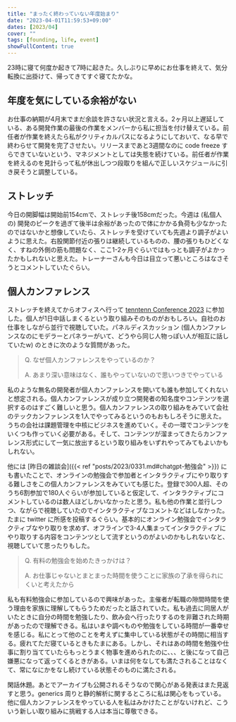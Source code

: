 ```yaml
---
title: "まったく終わっていない年度始まり"
date: "2023-04-01T11:59:53+09:00"
dates: [2023/04]
cover: ""
tags: [founding, life, event]
showFullContent: true
---
```


23時に寝て何度か起きて7時に起きた。久しぶりに早めにお仕事を終えて、気分転換に出掛けて、帰ってきてすぐ寝てたかな。

## 年度を気にしている余裕がない

お仕事の納期が4月末でまだ余談を許さない状況と言える。2ヶ月以上遅延している、ある開発作業の最後の作業をメンバーから私に担当を付け替えている。前任者が作業を終えたら私がクリティカルパスになるようにしておいて、なる早で終わらせて開発を完了させたい。リリースまであと3週間なのに code freeze すらできていないという、マネジメントとしては失態を続けている。前任者が作業を終えるのを見計らって私が休出しつつ段取りを組んで正しいスケジュールに引き戻そうと調整している。

## ストレッチ

今日の開脚幅は開始前154cmで、ストレッチ後158cmだった。今週は (私個人の) 開発のピークを過ぎて後半は余裕があったので体にかかる負荷も少なかったのではないかと想像していたら、ストレッチを受けていても先週より調子がよいように思えた。右股関節付近の張りは継続しているものの、腰の張りもひどくなく、すねの外側の筋も問題なく、ここ1-2ヶ月ぐらいではもっとも調子がよかったかもしれないと思えた。トレーナーさんも今日は目立って悪いところはなさそうとコメントしていたぐらい。

## 個人カンファレンス

ストレッチを終えてからオフィスへ行って [tenntenn Conference 2023](https://tenntenn.connpass.com/event/261521/) に参加した。個人が1日中話しまくるという取り組みそのものがおもしろい。自社のお仕事をしながら並行で視聴していた。パネルディスカッション (個人カンファレンスなのにモデラーとパネラーがいて、どうやら同じ人物っぽい人が相互に話していたw) のときに次のような質問があった。

> Q. なぜ個人カンファレンスをやっているのか？
> 
> A. あまり深い意味はなく、誰もやっていないので思いつきでやっている

私のような無名の開発者が個人カンファレンスを開いても誰も参加してくれないと想定される。個人カンファレンスが成り立つ開発者の知名度やコンテンツを選択するのはすごく難しいと思う。個人カンファレンスの取り組みをみていて会社のテックカンファレンスを1人でやってみるというのもおもしろそうに思えた。うちの会社は課題管理を中核にビジネスを進めていく。その一環でコンテンツをいくつも作っていく必要がある。そして、コンテンツが溜まってきたらカンファレンス形式にして一気に放出するという取り組みをいずれやってみてもよいかもしれない。

他には [昨日の雑談会]({{< ref "posts/2023/0331.md#chatgpt-勉強会" >}}) にも書いたことで、オンラインの勉強会で参加者とインタラクティブにやり取りする難しさをこの個人カンファレンスをみていても感じた。登録で300人超、そのうち6割参加で180人ぐらいが参加していると仮定して、インタラクティブにコメントしているのは数人ほどしかいなかったと思う。私も他の作業と並行しつつ、ながらで視聴していたのでインタラクティブなコメントなどはしなかった。たまに twitter に所感を投稿するぐらい。基本的にオンライン勉強会でインタラクティブなやり取りを求めず、オフラインで3-4人集まってインタラクティブにやり取りする内容をコンテンツとして流すというのがよいのかもしれないなと、視聴していて思ったりもした。

> Q. 有料の勉強会を始めたきっかけは？
> 
> A. お仕事じゃないとまとまった時間を使うことに家族の了承を得られにくいと考えたから

私も有料勉強会に参加しているので興味があった。主催者が転職の隙間時間を使う理由を家族に理解してもらうためだったと話されていた。私も過去に同居人がいたときに自分の時間を勉強したり、飲み会へ行ったりするのを非難された時期があったので理解できる。私はいまや調べものや勉強をしている時間が一番幸せを感じる。私にとって他のことを考えずに集中している状態がその時間に相当する。疲れてただ寝ているときもたまにある。しかし、それはあの時間を勉強や仕事に割り当てていたらもっとうまく物事を進められたのに、、、と後になって自己嫌悪になって返ってくるときがある。いまは何をなしても満たされることはなくて、常になにかをなし続けている状態そのものに満たされる。

閑話休題。あとでアーカイブも公開されるそうなので関心がある発表はまた見返すと思う。generics 周りと静的解析に関するところに私は関心をもっている。他に個人カンファレンスをやっている人を私はみかけたことがないけれど、こういう新しい取り組みに挑戦する人は本当に尊敬できる。
